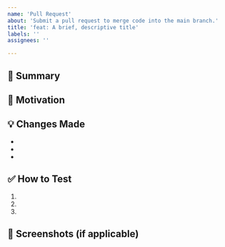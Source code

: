 ```yaml
---
name: 'Pull Request'
about: 'Submit a pull request to merge code into the main branch.'
title: 'feat: A brief, descriptive title'
labels: ''
assignees: ''

---
```


## 📝 Summary

<!-- A brief summary of the changes. -->

## 🧐 Motivation

<!-- Why are these changes necessary? What problem do they solve? -->
<!-- If this PR resolves an open issue, please link to it: "Closes #123" -->

## 💡 Changes Made

<!-- A high-level overview of the changes in this PR. -->
-
-
-

## ✅ How to Test

<!-- Step-by-step instructions on how to manually test the changes. -->
1.
2.
3.

## 📸 Screenshots (if applicable)

<!-- For UI changes, please include screenshots or GIFs. -->

